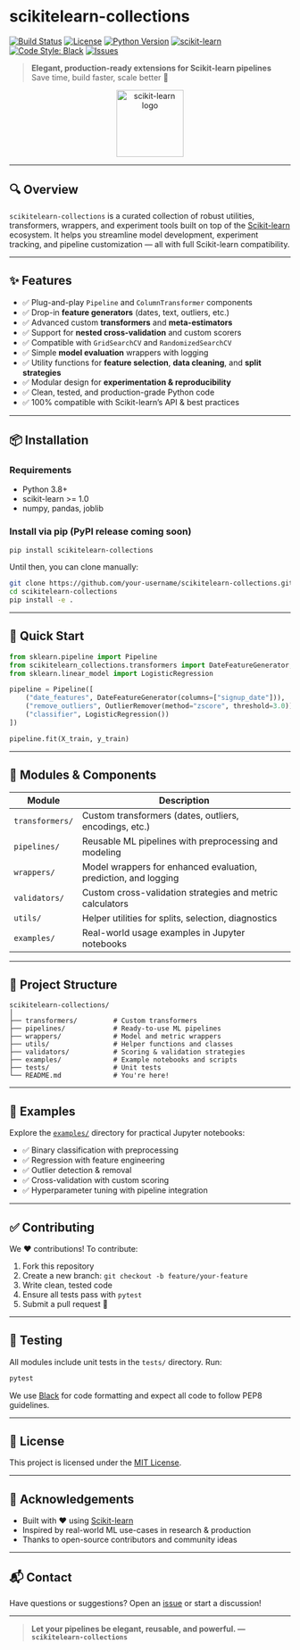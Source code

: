 
# scikitelearn-collections

[![Build Status](https://img.shields.io/github/actions/workflow/status/your-username/scikitelearn-collections/ci.yml?branch=main)](https://github.com/your-username/scikitelearn-collections/actions)
[![License](https://img.shields.io/github/license/your-username/scikitelearn-collections)](LICENSE)
[![Python Version](https://img.shields.io/badge/python-3.8%2B-blue)](https://www.python.org/)
[![scikit-learn](https://img.shields.io/badge/scikit--learn-%3E=1.0-orange)](https://scikit-learn.org)
[![Code Style: Black](https://img.shields.io/badge/code%20style-black-000000.svg)](https://github.com/psf/black)
[![Issues](https://img.shields.io/github/issues/your-username/scikitelearn-collections)](https://github.com/your-username/scikitelearn-collections/issues)

> **Elegant, production-ready extensions for Scikit-learn pipelines**  
> Save time, build faster, scale better 🚀

<p align="center">
  <img src="https://upload.wikimedia.org/wikipedia/commons/0/05/Scikit_learn_logo_small.svg" width="120" alt="scikit-learn logo" />
</p>

---

## 🔍 Overview

`scikitelearn-collections` is a curated collection of robust utilities, transformers, wrappers, and experiment tools built on top of the [Scikit-learn](https://scikit-learn.org/) ecosystem. It helps you streamline model development, experiment tracking, and pipeline customization — all with full Scikit-learn compatibility.

---

## ✨ Features

- ✅ Plug-and-play `Pipeline` and `ColumnTransformer` components  
- ✅ Drop-in **feature generators** (dates, text, outliers, etc.)  
- ✅ Advanced custom **transformers** and **meta-estimators**  
- ✅ Support for **nested cross-validation** and custom scorers  
- ✅ Compatible with `GridSearchCV` and `RandomizedSearchCV`  
- ✅ Simple **model evaluation** wrappers with logging  
- ✅ Utility functions for **feature selection**, **data cleaning**, and **split strategies**  
- ✅ Modular design for **experimentation & reproducibility**  
- ✅ Clean, tested, and production-grade Python code  
- ✅ 100% compatible with Scikit-learn’s API & best practices  

---

## 📦 Installation

### Requirements

- Python 3.8+  
- scikit-learn >= 1.0  
- numpy, pandas, joblib  

### Install via pip (PyPI release coming soon)

```bash
pip install scikitelearn-collections
````

Until then, you can clone manually:

```bash
git clone https://github.com/your-username/scikitelearn-collections.git
cd scikitelearn-collections
pip install -e .
```

---

## 🚀 Quick Start

```python
from sklearn.pipeline import Pipeline
from scikitelearn_collections.transformers import DateFeatureGenerator, OutlierRemover
from sklearn.linear_model import LogisticRegression

pipeline = Pipeline([
    ("date_features", DateFeatureGenerator(columns=["signup_date"])),
    ("remove_outliers", OutlierRemover(method="zscore", threshold=3.0)),
    ("classifier", LogisticRegression())
])

pipeline.fit(X_train, y_train)
```

---

## 🧠 Modules & Components

| Module          | Description                                                     |
| --------------- | --------------------------------------------------------------- |
| `transformers/` | Custom transformers (dates, outliers, encodings, etc.)          |
| `pipelines/`    | Reusable ML pipelines with preprocessing and modeling           |
| `wrappers/`     | Model wrappers for enhanced evaluation, prediction, and logging |
| `validators/`   | Custom cross-validation strategies and metric calculators       |
| `utils/`        | Helper utilities for splits, selection, diagnostics             |
| `examples/`     | Real-world usage examples in Jupyter notebooks                  |

---

## 📁 Project Structure

```text
scikitelearn-collections/
│
├── transformers/         # Custom transformers
├── pipelines/            # Ready-to-use ML pipelines
├── wrappers/             # Model and metric wrappers
├── utils/                # Helper functions and classes
├── validators/           # Scoring & validation strategies
├── examples/             # Example notebooks and scripts
├── tests/                # Unit tests
└── README.md             # You're here!
```

---

## 🧪 Examples

Explore the [`examples/`](examples/) directory for practical Jupyter notebooks:

* ✅ Binary classification with preprocessing
* ✅ Regression with feature engineering
* ✅ Outlier detection & removal
* ✅ Cross-validation with custom scoring
* ✅ Hyperparameter tuning with pipeline integration

---

## ✅ Contributing

We ❤️ contributions! To contribute:

1. Fork this repository
2. Create a new branch: `git checkout -b feature/your-feature`
3. Write clean, tested code
4. Ensure all tests pass with `pytest`
5. Submit a pull request 🚀

---

## 🧪 Testing

All modules include unit tests in the `tests/` directory. Run:

```bash
pytest
```

We use [Black](https://github.com/psf/black) for code formatting and expect all code to follow PEP8 guidelines.

---

## 📄 License

This project is licensed under the [MIT License](LICENSE).

---

## 🙌 Acknowledgements

* Built with ❤️ using [Scikit-learn](https://github.com/scikit-learn/scikit-learn)
* Inspired by real-world ML use-cases in research & production
* Thanks to open-source contributors and community ideas

---

## 📬 Contact

Have questions or suggestions?
Open an [issue](https://github.com/your-username/scikitelearn-collections/issues) or start a discussion!

---

> **Let your pipelines be elegant, reusable, and powerful. — `scikitelearn-collections`**

```
